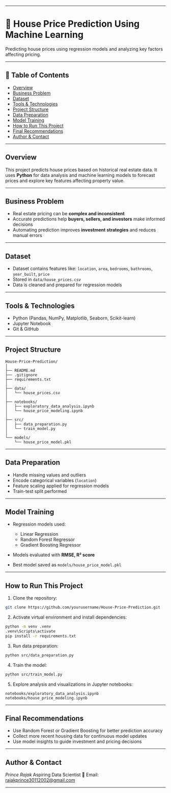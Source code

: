 

---

# 🧾 House Price Prediction Using Machine Learning

Predicting house prices using regression models and analyzing key factors affecting pricing.

---

## 📌 Table of Contents

* <a href="#overview">Overview</a>
* <a href="#business-problem">Business Problem</a>
* <a href="#dataset">Dataset</a>
* <a href="#tools--technologies">Tools & Technologies</a>
* <a href="#project-structure">Project Structure</a>
* <a href="#data-preparation">Data Preparation</a>
* <a href="#model-training">Model Training</a>
* <a href="#how-to-run-this-project">How to Run This Project</a>
* <a href="#final-recommendations">Final Recommendations</a>
* <a href="#author--contact">Author & Contact</a>

---

<h2><a class="anchor" id="overview"></a>Overview</h2>

This project predicts house prices based on historical real estate data.
It uses **Python** for data analysis and machine learning models to forecast prices and explore key features affecting property value.

---

<h2><a class="anchor" id="business-problem"></a>Business Problem</h2>

* Real estate pricing can be **complex and inconsistent**
* Accurate predictions help **buyers, sellers, and investors** make informed decisions
* Automating prediction improves **investment strategies** and reduces manual errors

---

<h2><a class="anchor" id="dataset"></a>Dataset</h2>

* Dataset contains features like: `location`, `area`, `bedrooms`, `bathrooms`, `year_built`, `price`
* Stored in `data/house_prices.csv`
* Data is cleaned and prepared for regression models

---

<h2><a class="anchor" id="tools--technologies"></a>Tools & Technologies</h2>

* Python (Pandas, NumPy, Matplotlib, Seaborn, Scikit-learn)
* Jupyter Notebook
* Git & GitHub

---

<h2><a class="anchor" id="project-structure"></a>Project Structure</h2>

```
House-Price-Prediction/
│
├── README.md
├── .gitignore
├── requirements.txt
│
├── data/
│   └── house_prices.csv
│
├── notebooks/
│   ├── exploratory_data_analysis.ipynb
│   └── house_price_modeling.ipynb
│
├── src/
│   ├── data_preparation.py
│   └── train_model.py
│
└── models/
    └── house_price_model.pkl
```

---

<h2><a class="anchor" id="data-preparation"></a>Data Preparation</h2>

* Handle missing values and outliers
* Encode categorical variables (`location`)
* Feature scaling applied for regression models
* Train-test split performed

---

<h2><a class="anchor" id="model-training"></a>Model Training</h2>

* Regression models used:

  * Linear Regression
  * Random Forest Regressor
  * Gradient Boosting Regressor
* Models evaluated with **RMSE, R² score**
* Best model saved as `models/house_price_model.pkl`

---

<h2><a class="anchor" id="how-to-run-this-project"></a>How to Run This Project</h2>

1. Clone the repository:

```bash
git clone https://github.com/yourusername/House-Price-Prediction.git
```

2. Activate virtual environment and install dependencies:

```bash
python -m venv .venv
.venv\Scripts\activate
pip install -r requirements.txt
```

3. Run data preparation:

```bash
python src/data_preparation.py
```

4. Train the model:

```bash
python src/train_model.py
```

5. Explore analysis and visualizations in Jupyter notebooks:

```
notebooks/exploratory_data_analysis.ipynb
notebooks/house_price_modeling.ipynb
```

---

<h2><a class="anchor" id="final-recommendations"></a>Final Recommendations</h2>

* Use Random Forest or Gradient Boosting for better prediction accuracy
* Collect more recent housing data for continuous model updates
* Use model insights to guide investment and pricing decisions

---

<h2><a class="anchor" id="author--contact"></a>Author & Contact</h2>

*Prince Rajak*
Aspiring Data Scientist
📧 Email: [rajakprince30112002@gmail.com](mailto:rajakprince30112002@gmail.com)

---
